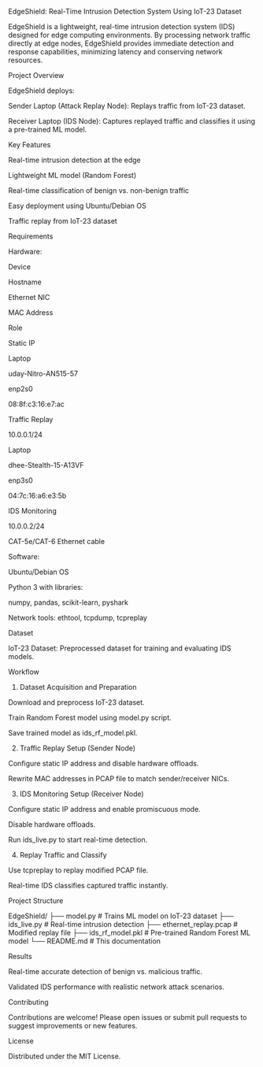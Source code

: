 EdgeShield: Real-Time Intrusion Detection System Using IoT-23 Dataset

EdgeShield is a lightweight, real-time intrusion detection system (IDS) designed for edge computing environments. By processing network traffic directly at edge nodes, EdgeShield provides immediate detection and response capabilities, minimizing latency and conserving network resources.

Project Overview

EdgeShield deploys:

Sender Laptop (Attack Replay Node): Replays traffic from IoT-23 dataset.

Receiver Laptop (IDS Node): Captures replayed traffic and classifies it using a pre-trained ML model.

Key Features

Real-time intrusion detection at the edge

Lightweight ML model (Random Forest)

Real-time classification of benign vs. non-benign traffic

Easy deployment using Ubuntu/Debian OS

Traffic replay from IoT-23 dataset

Requirements

Hardware:

Device

Hostname

Ethernet NIC

MAC Address

Role

Static IP

Laptop

uday-Nitro-AN515-57

enp2s0

08:8f:c3:16:e7:ac

Traffic Replay

10.0.0.1/24

Laptop

dhee-Stealth-15-A13VF

enp3s0

04:7c:16:a6:e3:5b

IDS Monitoring

10.0.0.2/24

CAT-5e/CAT-6 Ethernet cable

Software:

Ubuntu/Debian OS

Python 3 with libraries:

numpy, pandas, scikit-learn, pyshark

Network tools: ethtool, tcpdump, tcpreplay

Dataset

IoT-23 Dataset: Preprocessed dataset for training and evaluating IDS models.

Workflow

1. Dataset Acquisition and Preparation

Download and preprocess IoT-23 dataset.

Train Random Forest model using model.py script.

Save trained model as ids_rf_model.pkl.

2. Traffic Replay Setup (Sender Node)

Configure static IP address and disable hardware offloads.

Rewrite MAC addresses in PCAP file to match sender/receiver NICs.

3. IDS Monitoring Setup (Receiver Node)

Configure static IP address and enable promiscuous mode.

Disable hardware offloads.

Run ids_live.py to start real-time detection.

4. Replay Traffic and Classify

Use tcpreplay to replay modified PCAP file.

Real-time IDS classifies captured traffic instantly.

Project Structure

EdgeShield/
├── model.py                 # Trains ML model on IoT-23 dataset
├── ids_live.py              # Real-time intrusion detection
├── ethernet_replay.pcap     # Modified replay file
├── ids_rf_model.pkl         # Pre-trained Random Forest ML model
└── README.md                # This documentation

Results

Real-time accurate detection of benign vs. malicious traffic.

Validated IDS performance with realistic network attack scenarios.

Contributing

Contributions are welcome! Please open issues or submit pull requests to suggest improvements or new features.

License

Distributed under the MIT License.

